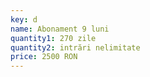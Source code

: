 ```yaml
---
key: d
name: Abonament 9 luni
quantity1: 270 zile
quantity2: intrări nelimitate
price: 2500 RON
---
```

